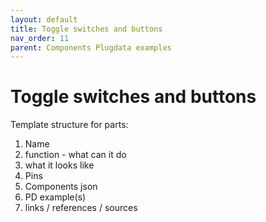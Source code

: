 ```yaml
---
layout: default
title: Toggle switches and buttons
nav_order: 11
parent: Components Plugdata examples
---
```


# Toggle switches and buttons

Template structure for parts:
  1. Name
  2. function - what can it do
  3. what it looks like
  4. Pins
  5. Components json 
  6. PD example(s)
  7. links / references / sources